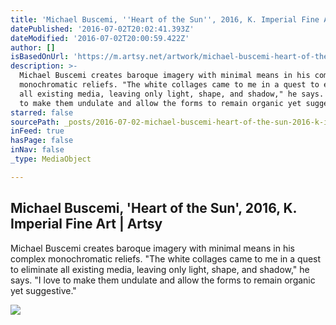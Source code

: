 ```yaml
---
title: 'Michael Buscemi, ''Heart of the Sun'', 2016, K. Imperial Fine Art | Artsy'
datePublished: '2016-07-02T20:02:41.393Z'
dateModified: '2016-07-02T20:00:59.422Z'
author: []
isBasedOnUrl: 'https://m.artsy.net/artwork/michael-buscemi-heart-of-the-sun'
description: >-
  Michael Buscemi creates baroque imagery with minimal means in his complex
  monochromatic reliefs. "The white collages came to me in a quest to eliminate
  all existing media, leaving only light, shape, and shadow," he says. "I love
  to make them undulate and allow the forms to remain organic yet suggestive."
starred: false
sourcePath: _posts/2016-07-02-michael-buscemi-heart-of-the-sun-2016-k-imperial-fine.md
inFeed: true
hasPage: false
inNav: false
_type: MediaObject

---
```

<article style=""><h1>Michael Buscemi, 'Heart of the Sun', 2016, K. Imperial Fine Art | Artsy</h1><p>Michael Buscemi creates baroque imagery with minimal means in his complex monochromatic reliefs. "The white collages came to me in a quest to eliminate all existing media, leaving only light, shape, and shadow," he says. "I love to make them undulate and allow the forms to remain organic yet suggestive."</p><img src="https://d32dm0rphc51dk.cloudfront.net/mKP_nhmuAtJfR0FnU9UkWA/normalized.jpg" /></article>